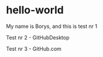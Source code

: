 # hello-world

My name is Borys, and this is test nr 1

Test nr 2 - GitHubDesktop

Test nr 3 - GitHub.com
